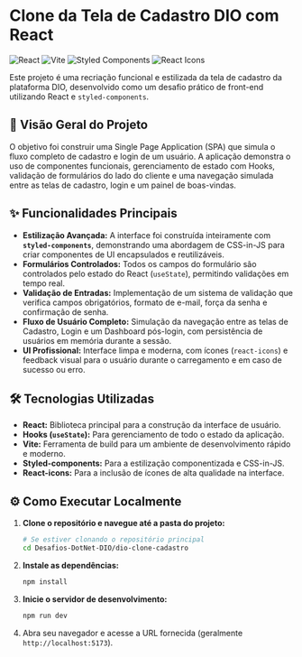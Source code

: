 # Clone da Tela de Cadastro DIO com React

![React](https://img.shields.io/badge/React-20232A?style=for-the-badge&logo=react&logoColor=61DAFB)
![Vite](https://img.shields.io/badge/Vite-B73BFE?style=for-the-badge&logo=vite&logoColor=FFD62E)
![Styled Components](https://img.shields.io/badge/styled--components-DB7093?style=for-the-badge&logo=styled-components&logoColor=white)
![React Icons](https://img.shields.io/badge/React_Icons-E91E63?style=for-the-badge&logo=react-icons&logoColor=white)

Este projeto é uma recriação funcional e estilizada da tela de cadastro da plataforma DIO, desenvolvido como um desafio prático de front-end utilizando React e `styled-components`.

## 🎯 Visão Geral do Projeto

O objetivo foi construir uma Single Page Application (SPA) que simula o fluxo completo de cadastro e login de um usuário. A aplicação demonstra o uso de componentes funcionais, gerenciamento de estado com Hooks, validação de formulários do lado do cliente e uma navegação simulada entre as telas de cadastro, login e um painel de boas-vindas.



## ✨ Funcionalidades Principais

- **Estilização Avançada:** A interface foi construída inteiramente com **`styled-components`**, demonstrando uma abordagem de CSS-in-JS para criar componentes de UI encapsulados e reutilizáveis.
- **Formulários Controlados:** Todos os campos do formulário são controlados pelo estado do React (`useState`), permitindo validações em tempo real.
- **Validação de Entradas:** Implementação de um sistema de validação que verifica campos obrigatórios, formato de e-mail, força da senha e confirmação de senha.
- **Fluxo de Usuário Completo:** Simulação da navegação entre as telas de Cadastro, Login e um Dashboard pós-login, com persistência de usuários em memória durante a sessão.
- **UI Profissional:** Interface limpa e moderna, com ícones (`react-icons`) e feedback visual para o usuário durante o carregamento e em caso de sucesso ou erro.

## 🛠️ Tecnologias Utilizadas

- **React:** Biblioteca principal para a construção da interface de usuário.
- **Hooks (`useState`):** Para gerenciamento de todo o estado da aplicação.
- **Vite:** Ferramenta de build para um ambiente de desenvolvimento rápido e moderno.
- **Styled-components:** Para a estilização componentizada e CSS-in-JS.
- **React-icons:** Para a inclusão de ícones de alta qualidade na interface.

## ⚙️ Como Executar Localmente

1.  **Clone o repositório e navegue até a pasta do projeto:**
    ```bash
    # Se estiver clonando o repositório principal
    cd Desafios-DotNet-DIO/dio-clone-cadastro
    ```

2.  **Instale as dependências:**
    ```bash
    npm install
    ```

3.  **Inicie o servidor de desenvolvimento:**
    ```bash
    npm run dev
    ```

4.  Abra seu navegador e acesse a URL fornecida (geralmente `http://localhost:5173`).